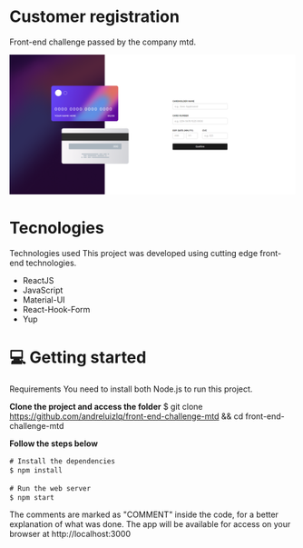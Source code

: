 # Customer registration 
Front-end challenge passed by the company mtd. 

![alt text](https://github.com/andreluizlq/front-end-challenge-mtd/blob/master/public/testeImg.PNG)

# Tecnologies

Technologies used
This project was developed using cutting edge front-end technologies.
 - ReactJS
 - JavaScript
 - Material-UI
 - React-Hook-Form
 - Yup


# 💻 Getting started
Requirements
You need to install both Node.js to run this project.

**Clone the project and access the folder**
$ git clone https://github.com/andreluizlq/front-end-challenge-mtd && cd front-end-challenge-mtd

**Follow the steps below**
```
# Install the dependencies
$ npm install

# Run the web server
$ npm start
```

The comments are marked as "COMMENT" inside the code, for a better explanation of what was done.
The app will be available for access on your browser at http://localhost:3000
